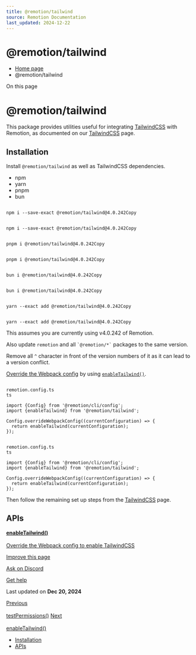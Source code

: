 ```yaml
---
title: @remotion/tailwind
source: Remotion Documentation
last_updated: 2024-12-22
---
```


# @remotion/tailwind

- [Home page](/)
- @remotion/tailwind

On this page

# @remotion/tailwind

This package provides utilities useful for integrating [TailwindCSS](https://tailwindcss.com/) with Remotion, as documented on our [TailwindCSS](/docs/tailwind) page.

## Installation [​](\#installation "Direct link to Installation")

Install `@remotion/tailwind` as well as TailwindCSS dependencies.

- npm
- yarn
- pnpm
- bun

```

npm i --save-exact @remotion/tailwind@4.0.242Copy
```

```

npm i --save-exact @remotion/tailwind@4.0.242Copy
```

```

pnpm i @remotion/tailwind@4.0.242Copy
```

```

pnpm i @remotion/tailwind@4.0.242Copy
```

```

bun i @remotion/tailwind@4.0.242Copy
```

```

bun i @remotion/tailwind@4.0.242Copy
```

```

yarn --exact add @remotion/tailwind@4.0.242Copy
```

```

yarn --exact add @remotion/tailwind@4.0.242Copy
```

This assumes you are currently using v4.0.242 of Remotion.

Also update `remotion` and all `` `@remotion/*` `` packages to the same version.

Remove all `^` character in front of the version numbers of it as it can lead to a version conflict.

[Override the Webpack config](/docs/webpack) by using [`enableTailwind()`](/docs/tailwind/enable-tailwind).

```

remotion.config.ts
ts

import {Config} from '@remotion/cli/config';
import {enableTailwind} from '@remotion/tailwind';

Config.overrideWebpackConfig((currentConfiguration) => {
  return enableTailwind(currentConfiguration);
});
```

```

remotion.config.ts
ts

import {Config} from '@remotion/cli/config';
import {enableTailwind} from '@remotion/tailwind';

Config.overrideWebpackConfig((currentConfiguration) => {
  return enableTailwind(currentConfiguration);
});
```

Then follow the remaining set up steps from the [TailwindCSS](/docs/tailwind) page.

## APIs [​](\#apis "Direct link to APIs")

[**enableTailwind()** \
\
Override the Webpack config to enable TailwindCSS](/docs/tailwind/enable-tailwind)

[Improve this page](https://github.com/remotion-dev/remotion/edit/main/packages/docs/docs/tailwind/overview.mdx)

[Ask on Discord](https://remotion.dev/discord)

[Get help](/docs/get-help)

Last updated on **Dec 20, 2024**

[Previous\
\
testPermissions()](/docs/cloudrun/testpermissions) [Next\
\
enableTailwind()](/docs/tailwind/enable-tailwind)

- [Installation](#installation)
- [APIs](#apis)
